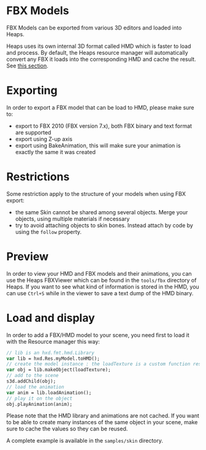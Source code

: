 # FBX Models

FBX Models can be exported from various 3D editors and loaded into Heaps.

Heaps uses its own internal 3D format called HMD which is faster to load and process. By default, the Heaps resource manager will automatically convert any FBX it loads into the corresponding HMD and cache the result. See [this section](https://github.com/ncannasse/heaps/wiki/Resource-Management).

# Exporting

In order to export a FBX model that can be load to HMD, please make sure to:

 * export to FBX 2010 (FBX version 7.x), both FBX binary and text format are supported
 * export using Z-up axis
 * export using BakeAnimation, this will make sure your animation is exactly the same it was created

# Restrictions

Some restriction apply to the structure of your models when using FBX export:

 * the same Skin cannot be shared among several objects. Merge your objects, using multiple materials if necessary
 * try to avoid attaching objects to skin bones. Instead attach by code by using the `follow` property.

# Preview

In order to view your HMD and FBX models and their animations, you can use the Heaps FBXViewer which can be found in the `tools/fbx` directory of Heaps. If you want to see what kind of information is stored in the HMD, you can use `Ctrl+S` while in the viewer to save a text dump of the HMD binary.

# Load and display

In order to add a FBX/HMD model to your scene, you need first to load it with the Resource manager this way:

```haxe
// lib is an hxd.fmt.hmd.Library
var lib = hxd.Res.myModel.toHMD();
// create the model instance : the loadTexture is a custom function responsible for loading the model texture
var obj = lib.makeObject(loadTexture);
// add to the scene
s3d.addChild(obj);
// load the animation
var anim = lib.loadAnimation();
// play it on the object
obj.playAnimation(anim);
```

Please note that the HMD library and animations are not cached. If you want to be able to create many instances of the same object in your scene, make sure to cache the values so they can be reused.

A complete example is available in the `samples/skin` directory.
